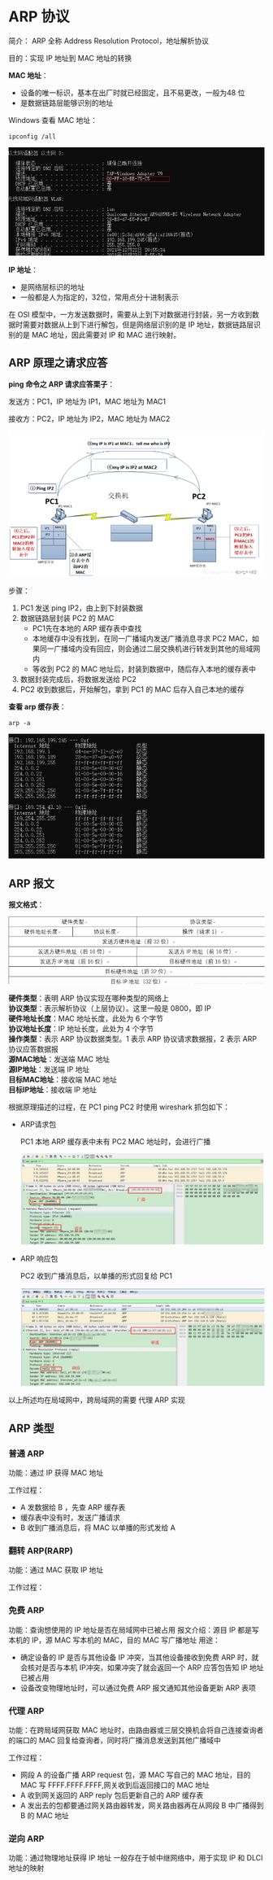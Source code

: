 # ARP 协议

简介： ARP 全称 Address Resolution Protocol，地址解析协议

目的：实现 IP 地址到 MAC 地址的转换

**MAC 地址**：

+ 设备的唯一标识，基本在出厂时就已经固定，且不易更改，一般为48 位
+ 是数据链路层能够识别的地址

Windows 查看 MAC 地址：

```
ipconfig /all
```



![mac](./images/mac.jpg)

**IP 地址**：

+ 是网络层标识的地址
+ 一般都是人为指定的，32位，常用点分十进制表示

在 OSI 模型中，一方发送数据时，需要从上到下对数据进行封装，另一方收到数据时需要对数据从上到下进行解包，但是网络层识别的是 IP 地址，数据链路层识别的是 MAC 地址，因此需要对 IP 和 MAC 进行映射。

## ARP 原理之请求应答

**ping 命令之 ARP 请求应答栗子**：

发送方：PC1，IP 地址为 IP1，MAC 地址为 MAC1

接收方：PC2，IP 地址为 IP2，MAC 地址为 MAC2

![arp](../network/images/ARP.png)

步骤：

1. PC1 发送 ping IP2，由上到下封装数据
2. 数据链路层封装 PC2 的 MAC 
   + PC1先在本地的 ARP 缓存表中查找
   + 本地缓存中没有找到，在同一广播域内发送广播消息寻求 PC2 MAC，如果同一广播域内没有回应，则会通过二层交换机进行转发到其他的局域网内
   + 等收到 PC2 的 MAC 地址后，封装到数据中，随后存入本地的缓存表中
3. 数据封装完成后，将数据发送给 PC2 
4. PC2 收到数据后，开始解包，拿到 PC1 的 MAC 后存入自己本地的缓存

**查看 arp 缓存表**：

```
arp -a
```

![arp](./images/ARP.jpg)

## ARP 报文

**报文格式**：

![报文格式](./images/arp报文格式.jpg)

**硬件类型**：表明 ARP 协议实现在哪种类型的网络上  
**协议类型**：表示解析协议（上层协议）。这里一般是 0800，即 IP  
**硬件地址长度**：MAC 地址长度，此处为 6 个字节  
**协议地址长度**：IP 地址长度，此处为 4 个字节  
**操作类型**：表示 ARP 协议数据类型。1 表示 ARP 协议请求数据报，2 表示 ARP 协议应答数据报  
**源MAC地址**：发送端 MAC 地址  
**源IP地址**：发送端 IP 地址  
**目标MAC地址**：接收端 MAC 地址  
**目标IP地址**：接收端 IP 地址   

根据原理描述的过程，在 PC1 ping PC2 时使用 wireshark 抓包如下：

+ ARP请求包

  PC1 本地 ARP 缓存表中未有 PC2 MAC 地址时，会进行广播

  ![请求](./images/arp请求包.jpg)

+ ARP 响应包

  PC2 收到广播消息后，以单播的形式回复给 PC1

  ![响应](./images/arp响应包.jpg)

以上所述均在局域网中，跨局域网的需要 代理 ARP 实现

## ARP 类型

### 普通 ARP

功能：通过 IP 获得 MAC 地址

工作过程：

+ A 发数据给 B ，先查 ARP 缓存表
+ 缓存表中没有时，发送广播请求
+ B 收到广播消息后，将 MAC 以单播的形式发给 A

### 翻转 ARP(RARP)

功能：通过 MAC 获取 IP 地址

工作过程：

### 免费 ARP

功能：查询想使用的 IP 地址是否在局域网中已被占用
报文介绍：源目 IP 都是写本机的 IP，源 MAC 写本机的 MAC，目的 MAC 写广播地址
用途：

+ 确定设备的 IP 是否与其他设备 IP 冲突，当其他设备接收到免费 ARP 时，就会核对是否与本机 IP冲突，如果冲突了就会返回一个 ARP 应答包告知 IP 地址已被占用
+ 设备改变物理地址时，可以通过免费 ARP 报文通知其他设备更新 ARP 表项

### 代理 ARP

功能：在跨局域网获取 MAC 地址时，由路由器或三层交换机会将自己连接查询者的端口的 MAC 回复给查询者，同时将广播消息发送到其他广播域中

工作过程：

+  网段 A 的设备广播 ARP request 包，源 MAC 写自己的 MAC 地址，目的 MAC 写 FFFF.FFFF.FFFF,网关收到后返回接口的 MAC 地址 
+  A 收到网关返回的 ARP reply 包后更新自己的 ARP 缓存表 
+  A 发出去的包都要通过网关路由器转发，网关路由器再在从网段 B 中广播得到 B 的 MAC 地址 

### 逆向 ARP

 功能：通过物理地址获得 IP 地址
一般存在于帧中继网络中，用于实现 IP 和 DLCI 地址的映射 



